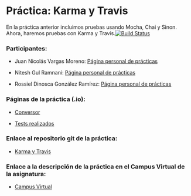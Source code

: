 # Práctica: Karma y Travis

En la práctica anterior incluimos pruebas usando Mocha, Chai y Sinon. Ahora, haremos pruebas con Karma y Travis.[![Build Status](https://travis-ci.org/alu0100763478/karma-y-travis-rossiel-nitesh-nico1.svg?branch=master)](https://travis-ci.org/alu0100763478/karma-y-travis-rossiel-nitesh-nico1)

### Participantes:

* Juan Nicolás Vargas Moreno: [Página personal de prácticas](http://alu0100706734.github.io/)

* Nitesh Gul Ramnani: [Página personal de prácticas](http://alu0100814651.github.io/blog/index.html)

* Rossiel Dinosca González Ramírez: [Página personal de prácticas](http://alu0100763478.github.io/)

### Páginas de la práctica (.io):

* [Conversor](http://ull-esit-gradoii-dsi.github.io/karma-y-travis-rossiel-nitesh-nico1)

* [Tests realizados](http://ull-esit-gradoii-dsi.github.io/karma-y-travis-rossiel-nitesh-nico1/test.html)

### Enlace al repositorio git de la práctica:

* [Karma y Travis](https://github.com/ULL-ESIT-GRADOII-DSI/karma-y-travis-rossiel-nitesh-nico1)

### Enlace a la descripción de la práctica en el Campus Virtual de la asignatura: 

* [Campus Virtual](https://campusvirtual.ull.es/1516/mod/page/view.php?id=185189)
